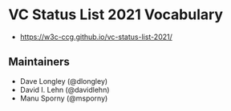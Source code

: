 # VC Status List 2021 Vocabulary

- https://w3c-ccg.github.io/vc-status-list-2021/

## Maintainers

- Dave Longley (@dlongley)
- David I. Lehn (@davidlehn)
- Manu Sporny (@msporny)
